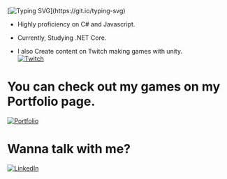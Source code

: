
[![Typing SVG](https://readme-typing-svg.herokuapp.com/?lines=+Hi+there+👋;I’m+Álisson+Marques+Miquelace;Game+developer;Web+developer;)](https://git.io/typing-svg)

- Highly proficiency on C# and Javascript.
- Currently, Studying .NET Core.

- I also Create content on Twitch making games with unity.    
<a href="https://www.twitch.tv/tempestgamedev">![Twitch](https://img.shields.io/badge/Twitch-%239146FF.svg?style=for-the-badge&logo=Twitch&logoColor=white)</a>
# You can check out my games on my Portfolio page.
<a href="https://alissonthx-portfolio.vercel.app">![Portfolio](https://img.shields.io/badge/PORTFOLIO-%234f0599.svg?style=for-the-badge&logo=&logoColor=white)</a>

<h1>Wanna talk with me?</h1>

<a href="https://www.linkedin.com/in/%C3%A1lisson-marques-miquelace-63875b106">![LinkedIn](https://img.shields.io/badge/linkedin-%230077B5.svg?style=for-the-badge&logo=linkedin&logoColor=white)</a>
